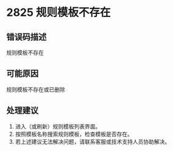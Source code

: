 # 2825 规则模板不存在<a name="dgc_01_292"></a>

## 错误码描述<a name="zh-cn_topic_0000001160918939_se842c39d44ee45e587ca36bb50cf37c7"></a>

规则模板不存在

## 可能原因<a name="zh-cn_topic_0000001160918939_s658a289c6be04e6d8c6bee691c1aaa2e"></a>

规则模板不存在或已删除

## 处理建议<a name="zh-cn_topic_0000001160918939_section67114404296"></a>

1.  进入（或刷新）规则模板列表界面。
2.  按照模板名称搜索规则模板，检查模板是否存在。
3.  若上述建议无法解决问题，请联系客服或技术支持人员协助解决。

